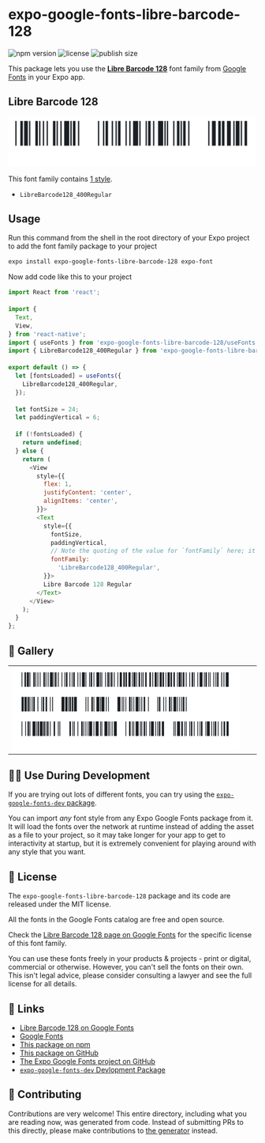 # expo-google-fonts-libre-barcode-128

![npm version](https://flat.badgen.net/npm/v/expo-google-fonts-libre-barcode-128)
![license](https://flat.badgen.net/github/license/expo/google-fonts)
![publish size](https://flat.badgen.net/packagephobia/install/expo-google-fonts-libre-barcode-128)

This package lets you use the [**Libre Barcode 128**](https://fonts.google.com/specimen/Libre+Barcode+128) font family from [Google Fonts](https://fonts.google.com/) in your Expo app.

## Libre Barcode 128

![Libre Barcode 128](./font-family.png)

This font family contains [1 style](#-gallery).

- `LibreBarcode128_400Regular`

## Usage

Run this command from the shell in the root directory of your Expo project to add the font family package to your project
```sh
expo install expo-google-fonts-libre-barcode-128 expo-font
```

Now add code like this to your project
```js
import React from 'react';

import {
  Text,
  View,
} from 'react-native';
import { useFonts } from 'expo-google-fonts-libre-barcode-128/useFonts';
import { LibreBarcode128_400Regular } from 'expo-google-fonts-libre-barcode-128/400Regular';

export default () => {
  let [fontsLoaded] = useFonts({
    LibreBarcode128_400Regular,
  });

  let fontSize = 24;
  let paddingVertical = 6;

  if (!fontsLoaded) {
    return undefined;
  } else {
    return (
      <View
        style={{
          flex: 1,
          justifyContent: 'center',
          alignItems: 'center',
        }}>
        <Text
          style={{
            fontSize,
            paddingVertical,
            // Note the quoting of the value for `fontFamily` here; it expects a string!
            fontFamily:
              'LibreBarcode128_400Regular',
          }}>
          Libre Barcode 128 Regular
        </Text>
      </View>
    );
  }
};

```

## 🔡 Gallery


||||
|-|-|-|
|![LibreBarcode128_400Regular](.//400Regular/LibreBarcode128_400Regular.ttf.png)||||


## 👩‍💻 Use During Development

If you are trying out lots of different fonts, you can try using the [`expo-google-fonts-dev` package](https://github.com/freeboub/google-fonts/tree/master/font-packages/dev#readme).

You can import *any* font style from any Expo Google Fonts package from it. It will load the fonts
over the network at runtime instead of adding the asset as a file to your project, so it may take longer
for your app to get to interactivity at startup, but it is extremely convenient
for playing around with any style that you want.

## 📖 License

The `expo-google-fonts-libre-barcode-128` package and its code are released under the MIT license.

All the fonts in the Google Fonts catalog are free and open source.

Check the [Libre Barcode 128 page on Google Fonts](https://fonts.google.com/specimen/Libre+Barcode+128) for the specific license of this font family.

You can use these fonts freely in your products & projects - print or digital, commercial or otherwise. However, you can't sell the fonts on their own. This isn't legal advice, please consider consulting a lawyer and see the full license for all details.

## 🔗 Links

- [Libre Barcode 128 on Google Fonts](https://fonts.google.com/specimen/Libre+Barcode+128)
- [Google Fonts](https://fonts.google.com/)
- [This package on npm](https://www.npmjs.com/package/expo-google-fonts-libre-barcode-128)
- [This package on GitHub](https://github.com/freeboub/google-fonts/tree/master/font-packages/libre-barcode-128)
- [The Expo Google Fonts project on GitHub](https://github.com/freeboub/google-fonts)
- [`expo-google-fonts-dev` Devlopment Package](https://github.com/freeboub/google-fonts/tree/master/font-packages/dev)

## 🤝 Contributing

Contributions are very welcome! This entire directory, including what you are reading now, was generated from code. Instead of submitting PRs to this directly, please make contributions to [the generator](https://github.com/freeboub/google-fonts/tree/master/packages/generator) instead.
